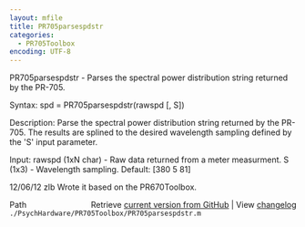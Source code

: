 ```yaml
---
layout: mfile
title: PR705parsespdstr
categories:
  - PR705Toolbox
encoding: UTF-8
---
```


PR705parsespdstr - Parses the spectral power distribution string returned by the PR-705.

Syntax:
spd = PR705parsespdstr\(rawspd \[, S\]\)

Description:
Parse the spectral power distribution string returned by the PR-705. The
results are splined to the desired wavelength sampling defined by the 'S'
input parameter.

Input:
rawspd \(1xN char\) - Raw data returned from a meter measurment.
S \(1x3\) - Wavelength sampling.  Default: \[380 5 81\]

12/06/12    zlb   Wrote it based on the PR670Toolbox.


<div class="code_header" style="text-align:right;">
  <span style="float:left;">Path&nbsp;&nbsp;</span> <span class="counter">Retrieve <a href=
  "https://raw.github.com/Psychtoolbox-3/Psychtoolbox-3/beta/./PsychHardware/PR705Toolbox/PR705parsespdstr.m">current version from GitHub</a> | View <a href=
  "https://github.com/Psychtoolbox-3/Psychtoolbox-3/commits/beta/./PsychHardware/PR705Toolbox/PR705parsespdstr.m">changelog</a></span>
</div>
<div class="code">
  <code>./PsychHardware/PR705Toolbox/PR705parsespdstr.m</code>
</div>
